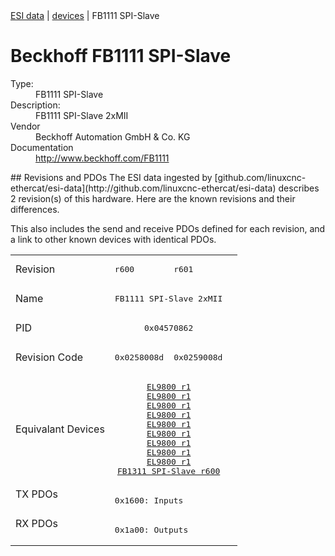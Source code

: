 <div class="nav"><a href="/esi-data">ESI data</a> | <a href="/esi-data/devices">devices</a> | FB1111 SPI-Slave</div>

#  Beckhoff FB1111 SPI-Slave

<dl>
  <dt>Type:</dt><dd>FB1111 SPI-Slave</dd>
  <dt>Description:</dt><dd>FB1111 SPI-Slave 2xMII</dd>
  <dt>Vendor</dt><dd>Beckhoff Automation GmbH & Co. KG</dd>
  <dt>Documentation</dt><dd><a href="http://www.beckhoff.com/FB1111">http://www.beckhoff.com/FB1111</a></dd>
</dl>
## Revisions and PDOs
The ESI data ingested by [github.com/linuxcnc-ethercat/esi-data](http://github.com/linuxcnc-ethercat/esi-data) describes 2 revision(s) of this hardware.  Here are the known revisions and their differences.

This also includes the send and receive PDOs defined for each revision, and a link to other known devices with identical PDOs.

<table>
<tr >
<td class="first">Revision</td>
<td ><pre>r600</pre></td>
<td ><pre>r601</pre></td>
</tr>
<tr >
<td class="first">Name</td>
<td  colspan=2 align="center"><pre>FB1111 SPI-Slave 2xMII</pre></td>
</tr>
<tr >
<td class="first">PID</td>
<td  colspan=2 align="center"><pre>0x04570862</pre></td>
</tr>
<tr >
<td class="first">Revision Code</td>
<td ><pre>0x0258008d</pre></td>
<td ><pre>0x0259008d</pre></td>
</tr>
<tr >
<td class="first">Equivalant Devices</td>
<td  colspan=2 align="center"><pre><a href="EL9800">EL9800 r1</a><br/><a href="EL9800">EL9800 r1</a><br/><a href="EL9800">EL9800 r1</a><br/><a href="EL9800">EL9800 r1</a><br/><a href="EL9800">EL9800 r1</a><br/><a href="EL9800">EL9800 r1</a><br/><a href="EL9800">EL9800 r1</a><br/><a href="EL9800">EL9800 r1</a><br/><a href="EL9800">EL9800 r1</a><br/><a href="FB1311+SPI-Slave">FB1311 SPI-Slave r600</a></pre></td>
</tr>
<tr class="txpdo pdosection">
<td class="first" rowspan=1 valign=top>TX PDOs</td>
<td colspan=2 align="left"><pre>0x1600: Inputs</pre></td>
<td></td>
</tr>
<tr class="rxpdo pdosection">
<td class="first" rowspan=1 valign=top>RX PDOs</td>
<td colspan=2 align="left"><pre>0x1a00: Outputs</pre></td>
<td></td>
</tr>
</table>
